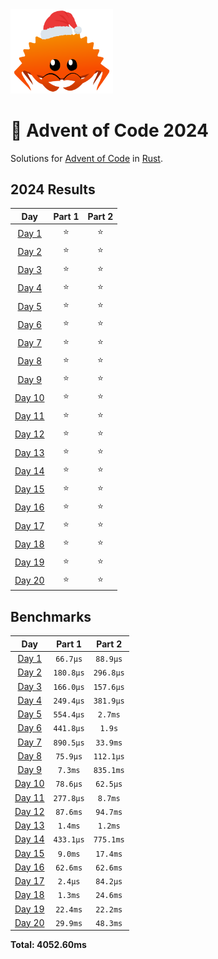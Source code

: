 <img src="./.assets/christmas_ferris.png" width="164">

# 🎄 Advent of Code 2024

Solutions for [Advent of Code](https://adventofcode.com/) in [Rust](https://www.rust-lang.org/).

<!--- advent_readme_stars table --->
## 2024 Results

| Day | Part 1 | Part 2 |
| :---: | :---: | :---: |
| [Day 1](https://adventofcode.com/2024/day/1) | ⭐ | ⭐ |
| [Day 2](https://adventofcode.com/2024/day/2) | ⭐ | ⭐ |
| [Day 3](https://adventofcode.com/2024/day/3) | ⭐ | ⭐ |
| [Day 4](https://adventofcode.com/2024/day/4) | ⭐ | ⭐ |
| [Day 5](https://adventofcode.com/2024/day/5) | ⭐ | ⭐ |
| [Day 6](https://adventofcode.com/2024/day/6) | ⭐ | ⭐ |
| [Day 7](https://adventofcode.com/2024/day/7) | ⭐ | ⭐ |
| [Day 8](https://adventofcode.com/2024/day/8) | ⭐ | ⭐ |
| [Day 9](https://adventofcode.com/2024/day/9) | ⭐ | ⭐ |
| [Day 10](https://adventofcode.com/2024/day/10) | ⭐ | ⭐ |
| [Day 11](https://adventofcode.com/2024/day/11) | ⭐ | ⭐ |
| [Day 12](https://adventofcode.com/2024/day/12) | ⭐ | ⭐ |
| [Day 13](https://adventofcode.com/2024/day/13) | ⭐ | ⭐ |
| [Day 14](https://adventofcode.com/2024/day/14) | ⭐ | ⭐ |
| [Day 15](https://adventofcode.com/2024/day/15) | ⭐ | ⭐ |
| [Day 16](https://adventofcode.com/2024/day/16) | ⭐ | ⭐ |
| [Day 17](https://adventofcode.com/2024/day/17) | ⭐ | ⭐ |
| [Day 18](https://adventofcode.com/2024/day/18) | ⭐ | ⭐ |
| [Day 19](https://adventofcode.com/2024/day/19) | ⭐ | ⭐ |
| [Day 20](https://adventofcode.com/2024/day/20) | ⭐ | ⭐ |
<!--- advent_readme_stars table --->

<!--- benchmarking table --->
## Benchmarks

| Day | Part 1 | Part 2 |
| :---: | :---: | :---:  |
| [Day 1](./src/bin/01.rs) | `66.7µs` | `88.9µs` |
| [Day 2](./src/bin/02.rs) | `180.8µs` | `296.8µs` |
| [Day 3](./src/bin/03.rs) | `166.0µs` | `157.6µs` |
| [Day 4](./src/bin/04.rs) | `249.4µs` | `381.9µs` |
| [Day 5](./src/bin/05.rs) | `554.4µs` | `2.7ms` |
| [Day 6](./src/bin/06.rs) | `441.8µs` | `1.9s` |
| [Day 7](./src/bin/07.rs) | `890.5µs` | `33.9ms` |
| [Day 8](./src/bin/08.rs) | `75.9µs` | `112.1µs` |
| [Day 9](./src/bin/09.rs) | `7.3ms` | `835.1ms` |
| [Day 10](./src/bin/10.rs) | `78.6µs` | `62.5µs` |
| [Day 11](./src/bin/11.rs) | `277.8µs` | `8.7ms` |
| [Day 12](./src/bin/12.rs) | `87.6ms` | `94.7ms` |
| [Day 13](./src/bin/13.rs) | `1.4ms` | `1.2ms` |
| [Day 14](./src/bin/14.rs) | `433.1µs` | `775.1ms` |
| [Day 15](./src/bin/15.rs) | `9.0ms` | `17.4ms` |
| [Day 16](./src/bin/16.rs) | `62.6ms` | `62.6ms` |
| [Day 17](./src/bin/17.rs) | `2.4µs` | `84.2µs` |
| [Day 18](./src/bin/18.rs) | `1.3ms` | `24.6ms` |
| [Day 19](./src/bin/19.rs) | `22.4ms` | `22.2ms` |
| [Day 20](./src/bin/20.rs) | `29.9ms` | `48.3ms` |

**Total: 4052.60ms**
<!--- benchmarking table --->
